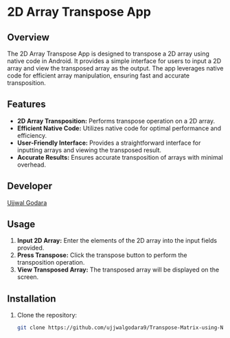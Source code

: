 # 2D Array Transpose App

## Overview
The 2D Array Transpose App is designed to transpose a 2D array using native code in Android. It provides a simple interface for users to input a 2D array and view the transposed array as the output. The app leverages native code for efficient array manipulation, ensuring fast and accurate transposition.

## Features
- **2D Array Transposition:** Performs transpose operation on a 2D array.
- **Efficient Native Code:** Utilizes native code for optimal performance and efficiency.
- **User-Friendly Interface:** Provides a straightforward interface for inputting arrays and viewing the transposed result.
- **Accurate Results:** Ensures accurate transposition of arrays with minimal overhead.

## Developer
[Ujjwal Godara](https://github.com/ujjwalgodara9)

## Usage
1. **Input 2D Array:** Enter the elements of the 2D array into the input fields provided.
2. **Press Transpose:** Click the transpose button to perform the transposition operation.
3. **View Transposed Array:** The transposed array will be displayed on the screen.

## Installation
1. Clone the repository:
   ```bash
   git clone https://github.com/ujjwalgodara9/Transpose-Matrix-using-Native-Android
